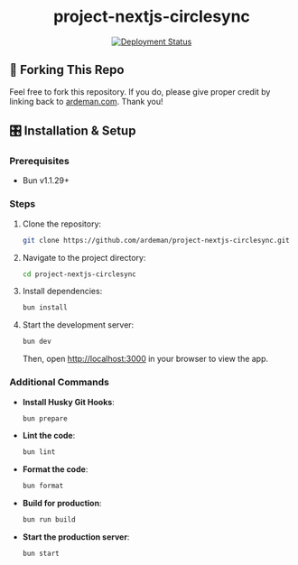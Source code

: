 <h1 align="center">
  project-nextjs-circlesync
</h1>

<p align="center">
  <a href="https://github.com/ardeman/project-nextjs-circlesync/actions/workflows/nextjs.yml" target="_blank">
    <img src="https://github.com/ardeman/project-nextjs-circlesync/actions/workflows/nextjs.yml/badge.svg?branch=main" alt="Deployment Status" />
  </a>
</p>

## 🍴 Forking This Repo

Feel free to fork this repository. If you do, please give proper credit by linking back to [ardeman.com](https://ardeman.com/). Thank you!

## 🎛️ Installation & Setup

### Prerequisites

- Bun v1.1.29+

### Steps

1. Clone the repository:

   ```bash
   git clone https://github.com/ardeman/project-nextjs-circlesync.git
   ```

2. Navigate to the project directory:

   ```bash
   cd project-nextjs-circlesync
   ```

3. Install dependencies:

   ```bash
   bun install
   ```

4. Start the development server:

   ```bash
   bun dev
   ```

   Then, open [http://localhost:3000](http://localhost:3000) in your browser to view the app.

### Additional Commands

- **Install Husky Git Hooks**:

   ```bash
   bun prepare
   ```

- **Lint the code**:

   ```bash
   bun lint
   ```

- **Format the code**:

   ```bash
   bun format
   ```

- **Build for production**:

   ```bash
   bun run build
   ```

- **Start the production server**:

   ```bash
   bun start
   ```
